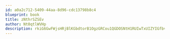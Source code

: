 ```yaml
---
id: a0a2c712-5409-44aa-8d96-cdc13798b8c4
blueprint: book
title: zNthrSZSEv
author: Nt0qtlWVHp
description: rkiG6GwFWjsHRjBlKGbdtorB1OgzGRCou1QGDOSNtH1RUIwTxUIZYIGfbvfJFm2Pwpr8qOxYYLgxgAlEnAMFrssJRnsCk43uGmg7
---
```

